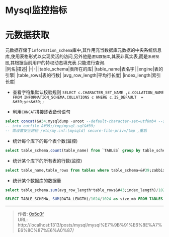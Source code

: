 # Mysql监控指标


# 元数据获取
元数据存储于`information_schema`库中,其作用充当数据库元数据的中央系统信息库,使用表格形式以实现灵活的访问,另外他是`虚拟数据库`,其表非真实表,而是`系统视图`,其根据当前用户的特权动态填充表.只能进行查询.  
|列名|描述|
|-|-|
|table_schema|表所在的库|
|table_name|表名字|
|engine|表的引擎|
|table_rows|表的行数|
|avg_row_length|平均行长度|
|index_length|索引长度|


- 查看字符集默认校验规则 
`SELECT c.CHARACTER_SET_NAME ,c.COLLATION_NAME FROM INFORMATION_SCHEMA.COLLATIONS c WHERE c.IS_DEFAULT  = &#39;yes&#39;;`

- 利用`CONCAT`拼接逐表备份语句
```sql
select concat(&#34;mysqldump -uroot --default-character-set=utf8mb4 --single-transaction -R -E &#34; ,t.TABLE_SCHEMA ,&#34; &#34;,t.TABLE_NAME ,&#34; | gzip &gt; /data/backup/&#34;,t.TABLE_SCHEMA ,&#34;_&#34; ,date_format(now(),&#39;%Y%m%d%k%i&#39;) ,&#34;/&#34; ,t.TABLE_NAME ,&#34;.sql.gz&#34;) from information_schema.TABLES t where t.TABLE_SCHEMA = &#39;mysql&#39; into outfile &#39;/tmp/mysql.sql&#39; ;
-- into outfile &#39;/tmp/mysql.sql&#39; 
-- 需设置安全路径 /etc/my.cnf:[mysqld] secure-file-priv=/tmp ,重启 
```

- 统计每个库下的每个表个数(监控)
```sql
select table_schema,count(table_name) from `TABLES` group by table_schema; 
```

- 统计某个库下的所有表的行数(监控)  
```sql
select table_name,table_rows from tables where table_schema=&#39;zabbix&#39;
```

- 统计某个数据库的数据量 
```sql
select table_schema,sum(avg_row_length*table_rows&#43;index_length)/1024/1024 as size_mb from information_schema.tables group by table_schema;

SELECT TABLE_SCHEMA, SUM(DATA_LENGTH)/1024/1024 as size_mb FROM TABLES GROUP BY TABLE_SCHEMA;
```

---

> 作者: [0x5c0f](https://blog.0x5c0f.cc)  
> URL: http://localhost:1313/posts/mysql/mysql%E7%9B%91%E6%8E%A7%E6%8C%87%E6%A0%87/  

